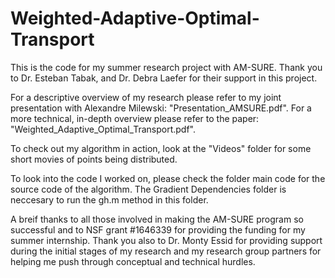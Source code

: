# Weighted-Adaptive-Optimal-Transport
This is the code for my summer research project with AM-SURE. Thank you to Dr. Esteban Tabak, and Dr. Debra Laefer for their support in this project. 


For a descriptive overview of my research please refer to my joint presentation with Alexandre Milewski: "Presentation_AMSURE.pdf". For a more technical, in-depth overview please refer to the paper: "Weighted_Adaptive_Optimal_Transport.pdf". 

To check out my algorithm in action, look at the "Videos" folder for some short movies of points being distributed.

To look into the code I worked on, please check the folder main code for the source code of the algorithm. The Gradient Dependencies folder is neccesary to run the gh.m method in this folder. 

A breif thanks to all those involved in making the AM-SURE program so successful and to NSF grant #1646339 for providing the  funding for my summer internship. Thank you also to Dr. Monty Essid for providing support during the initial stages of my research and my research group partners for helping me push through conceptual and technical hurdles. 
